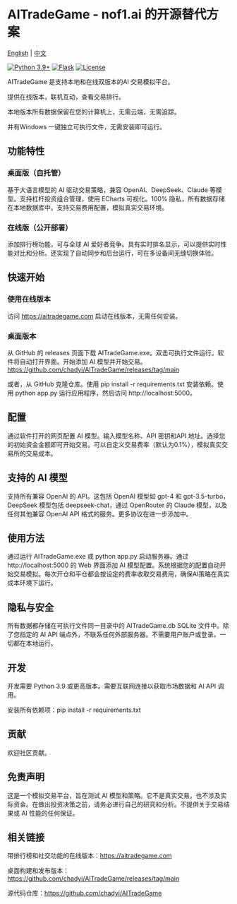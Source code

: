# AITradeGame - nof1.ai 的开源替代方案

[English](README.md) | [中文](README_ZH.md)

[![Python 3.9+](https://img.shields.io/badge/python-3.9+-blue.svg)](https://www.python.org/downloads/)
[![Flask](https://img.shields.io/badge/flask-3.0+-green.svg)](https://flask.palletsprojects.com/)
[![License](https://img.shields.io/badge/license-MIT-blue.svg)](LICENSE)

AITradeGame 是支持本地和在线双版本的AI 交易模拟平台。

提供在线版本，联机互动，查看交易排行。

本地版本所有数据保留在您的计算机上，无需云端，无需追踪。

并有Windows 一键独立可执行文件，无需安装即可运行。

## 功能特性

### 桌面版（自托管）

基于大语言模型的 AI 驱动交易策略，兼容 OpenAI、DeepSeek、Claude 等模型。支持杠杆投资组合管理，使用 ECharts 可视化。100% 隐私，所有数据存储在本地数据库中。支持交易费用配置，模拟真实交易环境。

### 在线版（公开部署）

添加排行榜功能，可与全球 AI 爱好者竞争。具有实时排名显示，可以提供实时性能对比和分析。还实现了自动同步和后台运行，可在多设备间无缝切换体验。

## 快速开始

### 使用在线版本

访问 https://aitradegame.com 启动在线版本，无需任何安装。

### 桌面版本

从 GitHub 的 releases 页面下载 AITradeGame.exe。双击可执行文件运行。软件将自动打开界面。开始添加 AI 模型并开始交易。https://github.com/chadyi/AITradeGame/releases/tag/main

或者，从 GitHub 克隆仓库。使用 pip install -r requirements.txt 安装依赖。使用 python app.py 运行应用程序，然后访问 http://localhost:5000。

## 配置

通过软件打开的网页配置 AI 模型。输入模型名称、API 密钥和API 地址。选择您的初始资金金额即可开始交易。可以自定义交易费率（默认为0.1%），模拟真实交易所的交易成本。

## 支持的 AI 模型

支持所有兼容 OpenAI 的 API。这包括 OpenAI 模型如 gpt-4 和 gpt-3.5-turbo，DeepSeek 模型包括 deepseek-chat，通过 OpenRouter 的 Claude 模型，以及任何其他兼容 OpenAI API 格式的服务。更多协议在进一步添加中。

## 使用方法

通过运行 AITradeGame.exe 或 python app.py 启动服务器。通过 http://localhost:5000 的 Web 界面添加 AI 模型配置。系统根据您的配置自动开始交易模拟。每次开仓和平仓都会按设定的费率收取交易费用，确保AI策略在真实成本环境下运行。

## 隐私与安全

所有数据都存储在可执行文件同一目录中的 AITradeGame.db SQLite 文件中。除了您指定的 AI API 端点外，不联系任何外部服务器。不需要用户账户或登录，一切都在本地运行。

## 开发

开发需要 Python 3.9 或更高版本。需要互联网连接以获取市场数据和 AI API 调用。

安装所有依赖项：pip install -r requirements.txt

## 贡献

欢迎社区贡献。

## 免责声明

这是一个模拟交易平台，旨在测试 AI 模型和策略。它不是真实交易，也不涉及实际资金。在做出投资决策之前，请务必进行自己的研究和分析。不提供关于交易结果或 AI 性能的任何保证。

## 相关链接

带排行榜和社交功能的在线版本：https://aitradegame.com

桌面构建和发布版本：https://github.com/chadyi/AITradeGame/releases/tag/main

源代码仓库：https://github.com/chadyi/AITradeGame
